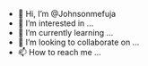 - 👋 Hi, I’m @Johnsonmefuja
- 👀 I’m interested in ...
- 🌱 I’m currently learning ...
- 💞️ I’m looking to collaborate on ...
- 📫 How to reach me ...

<!---
Johnsonmefuja/Johnsonmefuja is a ✨ special ✨ repository because its `README.md` (this file) appears on your GitHub profile.
You can click the Preview link to take a look at your changes.
--->
